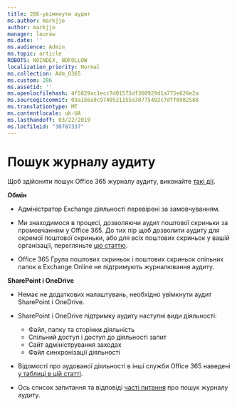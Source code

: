 ```yaml
---
title: 286-увімкнути аудит
ms.author: markjjo
author: markjjo
manager: lauraw
ms.date: ''
ms.audience: Admin
ms.topic: article
ROBOTS: NOINDEX, NOFOLLOW
localization_priority: Normal
ms.collection: Adm_O365
ms.custom: 286
ms.assetid: ''
ms.openlocfilehash: 4f5829ac1ecc7d01575df360929d1a775e626e2a
ms.sourcegitcommit: 03a156a9c9740521155a30775492c7dff0982588
ms.translationtype: MT
ms.contentlocale: uk-UA
ms.lasthandoff: 03/22/2019
ms.locfileid: "30787337"
---
```

# <a name="search-the-audit-log"></a>Пошук журналу аудиту

Щоб здійснити пошук Office 365 журналу аудиту, виконайте [такі дії](https://docs.microsoft.com/office365/securitycompliance/search-the-audit-log-in-security-and-compliance#search-the-audit-log). 

**Обмін**

- Адміністратор Exchange діяльності перевірені за замовчуванням.

- Ми знаходимося в процесі, дозволяючи аудит поштової скриньки за промовчанням у Office 365. До тих пір щоб дозволити аудиту для окремої поштової скриньки, або для всіх поштових скриньок у вашій організації, перегляньте [цю статтю](https://docs.microsoft.com/office365/securitycompliance/enable-mailbox-auditing).

- Office 365 Група поштових скриньок і поштових скриньок спільних папок в Exchange Online не підтримують журналювання аудиту.

**SharePoint і OneDrive**

- Немає не додаткових налаштувань, необхідно увімкнути аудит SharePoint і OneDrive.

- SharePoint і OneDrive підтримку аудиту наступні види діяльності: 

    - Файл, папку та сторінки діяльність
    - Спільний доступ і доступ до діяльності запит
    - Сайт адміністрування заходах
    - Файл синхронізації діяльності

- Відомості про аудованої діяльності в інші служби Office 365 наведені [у таблиці в цій статті](https://docs.microsoft.com/office365/securitycompliance/search-the-audit-log-in-security-and-compliance#audited-activities).

- Ось список запитання та відповіді [часті питання](https://docs.microsoft.com/office365/securitycompliance/search-the-audit-log-in-security-and-compliance#frequently-asked-questions) про пошук журналу аудиту.